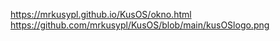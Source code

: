 https://mrkusypl.github.io/KusOS/okno.html
https://github.com/mrkusypl/KusOS/blob/main/kusOSlogo.png
